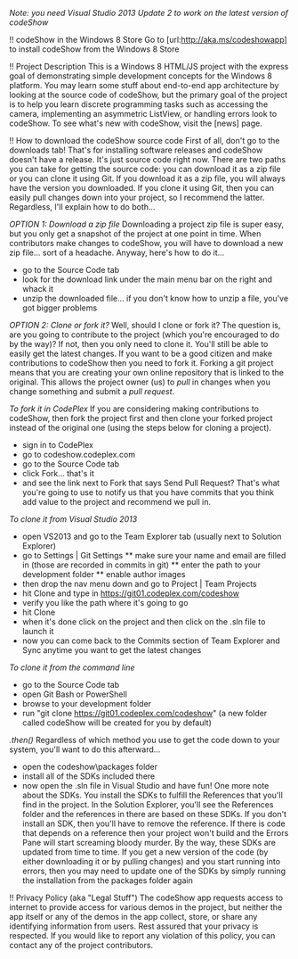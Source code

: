 *Note: you need Visual Studio 2013 _Update 2_ to work on the _latest_ version of codeShow*

!! codeShow in the Windows 8 Store
Go to [url:http://aka.ms/codeshowapp] to install codeShow from the Windows 8 Store

!! Project Description
This is a Windows 8 HTML/JS project with the express goal of demonstrating simple development concepts for the Windows 8 platform. You may learn some stuff about end-to-end app architecture by looking at the source code of codeShow, but the primary goal of the project is to help you learn discrete programming tasks such as accessing the camera, implementing an asymmetric ListView, or handling errors look to codeShow. 
To see what's new with codeShow, visit the [news] page.

!! How to download the codeShow source code
First of all, don't go to the downloads tab! That's for installing software releases and codeShow doesn't have a release. It's just source code right now.
There are two paths you can take for getting the source code: you can download it as a zip file or you can clone it using Git. If you download it as a zip file, you will always have the version you downloaded. If you clone it using Git, then you can easily pull changes down into your project, so I recommend the latter. Regardless, I'll explain how to do both...

*OPTION 1: Download a zip file*
Downloading a project zip file is super easy, but you only get a snapshot of the project at one point in time. When contributors make changes to codeShow, you will have to download a new zip file... sort of a headache. Anyway, here's how to do it...
* go to the Source Code tab
* look for the download link under the main menu bar on the right and whack it
* unzip the downloaded file... if you don't know how to unzip a file, you've got bigger problems

*OPTION 2: Clone or fork it?*
Well, should I clone or fork it? The question is, are you going to contribute to the project (which you're encouraged to do by the way)? If not, then you only need to clone it. You'll still be able to easily get the latest changes. If you want to be a good citizen and make contributions to codeShow then you need to fork it. Forking a git project means that you are creating your own online repository that is linked to the original. This allows the project owner (us) to _pull_ in changes when you change something and submit a _pull request_.

*To fork it in CodePlex*
If you are considering making contributions to codeShow, then fork the project first and then clone your forked project instead of the original one (using the steps below for cloning a project).
* sign in to CodePlex
* go to codeshow.codeplex.com
* go to the Source Code tab
* click Fork... that's it
* and see the link next to Fork that says Send Pull Request? That's what you're going to use to notify us that you have commits that you think add value to the project and recommend we pull in.

*To clone it from Visual Studio 2013*
* open VS2013 and go to the Team Explorer tab (usually next to Solution Explorer)
* go to Settings | Git Settings
** make sure your name and email are filled in (those are recorded in commits in git)
** enter the path to your development folder
** enable author images
* then drop the nav menu down and go to Project | Team Projects
* hit Clone and type in https://git01.codeplex.com/codeshow
* verify you like the path where it's going to go
* hit Clone
* when it's done click on the project and then click on the .sln file to launch it
* now you can come back to the Commits section of Team Explorer and Sync anytime you want to get the latest changes

*To clone it from the command line*
* go to the Source Code tab
* open Git Bash or PowerShell
* browse to your development folder
* run "git clone https://git01.codeplex.com/codeshow" (a new folder called codeShow will be created for you by default)

*.then()*
Regardless of which method you use to get the code down to your system, you'll want to do this afterward...
* open the codeshow\packages folder
* install all of the SDKs included there
* now open the .sln file in Visual Studio and have fun!
One more note about the SDKs. You install the SDKs to fulfill the References that you'll find in the project. In the Solution Explorer, you'll see the References folder and the references in there are based on these SDKs. If you don't install an SDK, then you'll have to remove the reference. If there is code that depends on a reference then your project won't build and the Errors Pane will start screaming bloody murder.
By the way, these SDKs are updated from time to time. If you get a new version of the code (by either downloading it or by pulling changes) and you start running into errors, then you may need to update one of the SDKs by simply running the installation from the packages folder again

!! Privacy Policy (aka "Legal Stuff")
The codeShow app requests access to internet to provide access for various demos in the project, but neither the app itself or any of the demos in the app collect, store, or share any identifying information from users. Rest assured that your privacy is respected. If you would like to report any violation of this policy, you can contact any of the project contributors.
